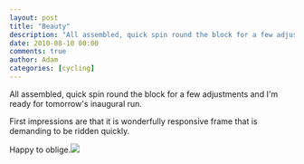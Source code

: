 ```yaml
---
layout: post
title: "Beauty"
description: "All assembled, quick spin round the block for a few adjustments and I'm ready for tomorrow's inaugural run. First impressions are that it is wonderfully responsive frame that is demanding to be ridden quickly. Happy to oblige."
date: 2010-08-10 00:00
comments: true
author: Adam
categories: [cycling]
---
```


All assembled, quick spin round the block for a few adjustments and I'm ready for tomorrow's inaugural run. <p /> First impressions are that it is wonderfully responsive frame that is demanding to be ridden quickly. <p /> Happy to oblige.<img src="/images/beauty/photo.jpg">

